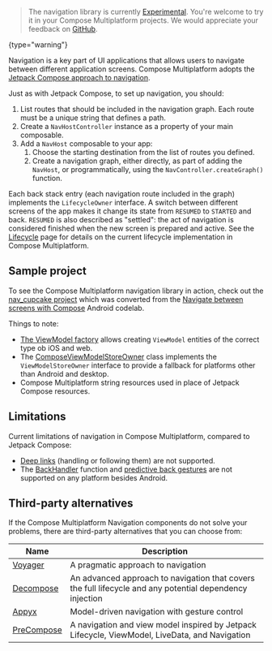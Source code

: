 [//]: # (title: Navigation and routing)

> The navigation library is currently [Experimental](supported-platforms.md#core-kotlin-multiplatform-technology-stability-levels).
> You're welcome to try it in your Compose Multiplatform projects.
> We would appreciate your feedback on [GitHub](https://github.com/JetBrains/compose-multiplatform/issues).
>
{type="warning"}

Navigation is a key part of UI applications that allows users to navigate between different application screens.
Compose Multiplatform adopts the [Jetpack Compose approach to navigation](https://developer.android.com/guide/navigation/design#frameworks).

Just as with Jetpack Compose, to set up navigation, you should:
1. List routes that should be included in the navigation graph. Each route must be a unique string that defines a path.
2. Create a `NavHostController` instance as a property of your main composable.
3. Add a `NavHost` composable to your app:
   1. Choose the starting destination from the list of routes you defined.
   2. Create a navigation graph, either directly, as part of adding the `NavHost`, or programmatically, using the
     `NavController.createGraph()` function.

Each back stack entry (each navigation route included in the graph) implements the `LifecycleOwner` interface.
A switch between different screens of the app makes it change its state from `RESUMED` to `STARTED` and back.
`RESUMED` is also described as "settled": the act of navigation is considered finished when the new screen is prepared and active.
See the [Lifecycle](compose-lifecycle.md) page for details on the current lifecycle implementation in Compose Multiplatform. 

## Sample project

To see the Compose Multiplatform navigation library in action, check out the [nav_cupcake project](https://github.com/MatkovIvan/nav_cupcake)
which was converted from the [Navigate between screens with Compose](https://developer.android.com/codelabs/basic-android-kotlin-compose-navigation#0)
Android codelab.

Things to note:
* [The ViewModel factory](https://github.com/MatkovIvan/nav_cupcake/blob/1dc15b6ef68f68ba358a32501802142967f6494b/composeApp/src/commonMain/kotlin/com/matkovivan/nav_cupcake/ViewModels.kt#L18)
  allows creating `ViewModel` entities of the correct type ob iOS and web.
* The [ComposeViewModelStoreOwner](https://github.com/MatkovIvan/nav_cupcake/blob/1dc15b6ef68f68ba358a32501802142967f6494b/composeApp/src/commonMain/kotlin/com/matkovivan/nav_cupcake/ViewModels.kt#L27)
  class implements the `ViewModelStoreOwner` interface to provide a fallback for platforms other than Android and desktop.
* Compose Multiplatform string resources used in place of Jetpack Compose resources.

## Limitations

Current limitations of navigation in Compose Multiplatform, compared to Jetpack Compose:
* [Deep links](https://developer.android.com/guide/navigation/design/deep-link) (handling or following them) are not supported.
* The [BackHandler](https://developer.android.com/develop/ui/compose/libraries#handling_the_system_back_button) function
  and [predictive back gestures](https://developer.android.com/guide/navigation/custom-back/predictive-back-gesture)
  are not supported on any platform besides Android.

## Third-party alternatives

If the Compose Multiplatform Navigation components do not solve your problems,
there are third-party alternatives that you can choose from:

| Name                                                | Description                                                                                              |
|-----------------------------------------------------|----------------------------------------------------------------------------------------------------------|
| [Voyager](https://voyager.adriel.cafe)              | A pragmatic approach to navigation                                                                       |
| [Decompose](https://arkivanov.github.io/Decompose/) | An advanced approach to navigation that covers the full lifecycle and any potential dependency injection |
| [Appyx](https://bumble-tech.github.io/appyx/)       | Model-driven navigation with gesture control                                                             |
| [PreCompose](https://tlaster.github.io/PreCompose/) | A navigation and view model inspired by Jetpack Lifecycle, ViewModel, LiveData, and Navigation           |
